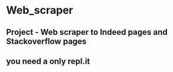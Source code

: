 # Web_scraper

## Project - Web scraper to Indeed pages and Stackoverflow pages

## you need a only repl.it

